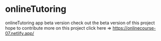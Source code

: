 # onlineTutoring
onlineTutoring app beta version
check out the beta version of this project hope to contribute more on this project 
click here => https://onlinecourse-07.netlify.app/
